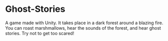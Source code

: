 # Ghost-Stories
A game made with Unity. It takes place in a dark forest around a blazing fire. You can roast marshmallows, hear the sounds of the forest, and hear ghost stories. Try not to get too scared!
